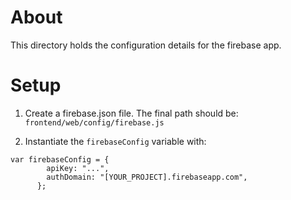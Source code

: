 # About

This directory holds the configuration details for the firebase app.

# Setup

1. Create a firebase.json file.  The final path should be: `frontend/web/config/firebase.js`

2. Instantiate the `firebaseConfig` variable with:

```
var firebaseConfig = {
        apiKey: "...",
        authDomain: "[YOUR_PROJECT].firebaseapp.com",
      };
```
